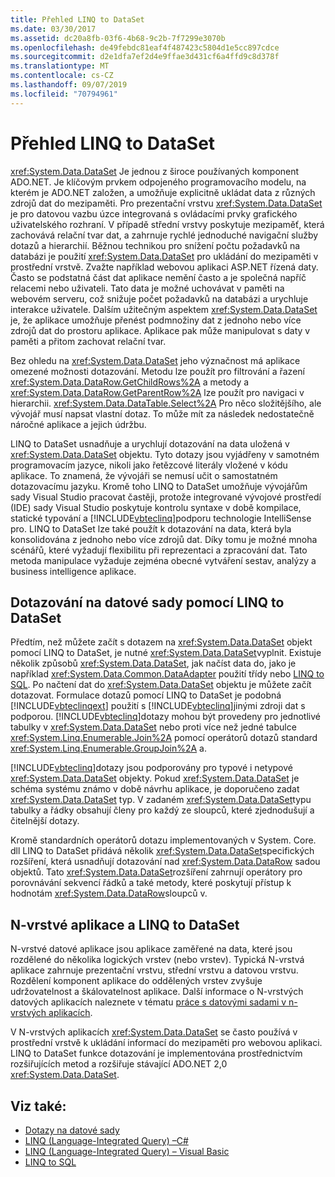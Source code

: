 ```yaml
---
title: Přehled LINQ to DataSet
ms.date: 03/30/2017
ms.assetid: dc20a8fb-03f6-4b68-9c2b-7f7299e3070b
ms.openlocfilehash: de49febdc81eaf4f487423c5804d1e5cc897cdce
ms.sourcegitcommit: d2e1dfa7ef2d4e9ffae3d431cf6a4ffd9c8d378f
ms.translationtype: MT
ms.contentlocale: cs-CZ
ms.lasthandoff: 09/07/2019
ms.locfileid: "70794961"
---
```

# <a name="linq-to-dataset-overview"></a>Přehled LINQ to DataSet
<xref:System.Data.DataSet> Je jednou z široce používaných komponent ADO.NET. Je klíčovým prvkem odpojeného programovacího modelu, na kterém je ADO.NET založen, a umožňuje explicitně ukládat data z různých zdrojů dat do mezipaměti. Pro prezentační vrstvu <xref:System.Data.DataSet> je pro datovou vazbu úzce integrovaná s ovládacími prvky grafického uživatelského rozhraní. V případě střední vrstvy poskytuje mezipaměť, která zachovává relační tvar dat, a zahrnuje rychlé jednoduché navigační služby dotazů a hierarchií. Běžnou technikou pro snížení počtu požadavků na databázi je použití <xref:System.Data.DataSet> pro ukládání do mezipaměti v prostřední vrstvě. Zvažte například webovou aplikaci ASP.NET řízená daty. Často se podstatná část dat aplikace nemění často a je společná napříč relacemi nebo uživateli. Tato data je možné uchovávat v paměti na webovém serveru, což snižuje počet požadavků na databázi a urychluje interakce uživatele. Dalším užitečným aspektem <xref:System.Data.DataSet> je, že aplikace umožňuje přenést podmnožiny dat z jednoho nebo více zdrojů dat do prostoru aplikace. Aplikace pak může manipulovat s daty v paměti a přitom zachovat relační tvar.  
  
 Bez ohledu na <xref:System.Data.DataSet> jeho význačnost má aplikace omezené možnosti dotazování. Metodu lze použít pro filtrování a řazení <xref:System.Data.DataRow.GetChildRows%2A> a metody a <xref:System.Data.DataRow.GetParentRow%2A> lze použít pro navigaci v hierarchii. <xref:System.Data.DataTable.Select%2A> Pro něco složitějšího, ale vývojář musí napsat vlastní dotaz. To může mít za následek nedostatečně náročné aplikace a jejich údržbu.  
  
 LINQ to DataSet usnadňuje a urychlují dotazování na data uložená v <xref:System.Data.DataSet> objektu. Tyto dotazy jsou vyjádřeny v samotném programovacím jazyce, nikoli jako řetězcové literály vložené v kódu aplikace. To znamená, že vývojáři se nemusí učit o samostatném dotazovacímu jazyku. Kromě toho LINQ to DataSet umožňuje vývojářům sady Visual Studio pracovat častěji, protože integrované vývojové prostředí (IDE) sady Visual Studio poskytuje kontrolu syntaxe v době kompilace, statické typování a [!INCLUDE[vbteclinq](../../../../includes/vbteclinq-md.md)]podporu technologie IntelliSense pro. LINQ to DataSet lze také použít k dotazování na data, která byla konsolidována z jednoho nebo více zdrojů dat. Díky tomu je možné mnoha scénářů, které vyžadují flexibilitu při reprezentaci a zpracování dat. Tato metoda manipulace vyžaduje zejména obecné vytváření sestav, analýzy a business intelligence aplikace.  
  
## <a name="querying-datasets-using-linq-to-dataset"></a>Dotazování na datové sady pomocí LINQ to DataSet  
 Předtím, než můžete začít s dotazem na <xref:System.Data.DataSet> objekt pomocí LINQ to DataSet, je nutné <xref:System.Data.DataSet>vyplnit. Existuje několik způsobů <xref:System.Data.DataSet>, jak načíst data do, jako je například <xref:System.Data.Common.DataAdapter> použití třídy nebo [LINQ to SQL](./sql/linq/index.md). Po načtení dat do <xref:System.Data.DataSet> objektu je můžete začít dotazovat. Formulace dotazů pomocí LINQ to DataSet je podobná [!INCLUDE[vbteclinqext](../../../../includes/vbteclinqext-md.md)] použití s [!INCLUDE[vbteclinq](../../../../includes/vbteclinq-md.md)]jinými zdroji dat s podporou. [!INCLUDE[vbteclinq](../../../../includes/vbteclinq-md.md)]dotazy mohou být provedeny pro jednotlivé tabulky v <xref:System.Data.DataSet> nebo proti více než jedné tabulce <xref:System.Linq.Enumerable.Join%2A> pomocí operátorů dotazů standard <xref:System.Linq.Enumerable.GroupJoin%2A> a.  
  
 [!INCLUDE[vbteclinq](../../../../includes/vbteclinq-md.md)]dotazy jsou podporovány pro typové i netypové <xref:System.Data.DataSet> objekty. Pokud <xref:System.Data.DataSet> je schéma systému známo v době návrhu aplikace, je doporučeno zadat <xref:System.Data.DataSet> typ. V zadaném <xref:System.Data.DataSet>typu tabulky a řádky obsahují členy pro každý ze sloupců, které zjednodušují a čitelnější dotazy.  
  
 Kromě standardních operátorů dotazu implementovaných v System. Core. dll LINQ to DataSet přidává několik <xref:System.Data.DataSet>specifických rozšíření, která usnadňují dotazování nad <xref:System.Data.DataRow> sadou objektů. Tato <xref:System.Data.DataSet>rozšíření zahrnují operátory pro porovnávání sekvencí řádků a také metody, které poskytují přístup k hodnotám <xref:System.Data.DataRow>sloupců v.  
  
## <a name="n-tier-applications-and-linq-to-dataset"></a>N-vrstvé aplikace a LINQ to DataSet  
 N-vrstvé datové aplikace jsou aplikace zaměřené na data, které jsou rozdělené do několika logických vrstev (nebo vrstev). Typická N-vrstvá aplikace zahrnuje prezentační vrstvu, střední vrstvu a datovou vrstvu. Rozdělení komponent aplikace do oddělených vrstev zvyšuje udržovatelnost a škálovatelnost aplikace. Další informace o N-vrstvých datových aplikacích naleznete v tématu [práce s datovými sadami v n-vrstvých aplikacích](/visualstudio/data-tools/work-with-datasets-in-n-tier-applications).  
  
 V N-vrstvých aplikacích <xref:System.Data.DataSet> se často používá v prostřední vrstvě k ukládání informací do mezipaměti pro webovou aplikaci. LINQ to DataSet funkce dotazování je implementována prostřednictvím rozšiřujících metod a rozšiřuje stávající ADO.NET 2,0 <xref:System.Data.DataSet>.  
  
## <a name="see-also"></a>Viz také:

- [Dotazy na datové sady](querying-datasets-linq-to-dataset.md)
- [LINQ (Language-Integrated Query) –C#](../../../csharp/programming-guide/concepts/linq/index.md)
- [LINQ (Language-Integrated Query) – Visual Basic](../../../visual-basic/programming-guide/concepts/linq/index.md)
- [LINQ to SQL](./sql/linq/index.md)
